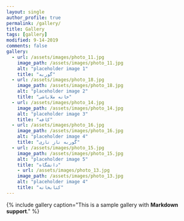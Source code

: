 ```yaml
---
layout: single
author_profile: true
permalink: /gallery/
title: Gallery
tags: [gallery]
modified: 9-14-2019
comments: false
gallery:
  - url: /assets/images/photo_11.jpg
    image_path: /assets/images/photo_11.jpg
    alt: "placeholder image 1"
    title: "گوربه"
  - url: /assets/images/photo_18.jpg
    image_path: /assets/images/photo_18.jpg
    alt: "placeholder image 2"
    title: "خانه ملاباشی"
  - url: /assets/images/photo_14.jpg
    image_path: /assets/images/photo_14.jpg
    alt: "placeholder image 3"
    title: "کافه"  
  - url: /assets/images/photo_16.jpg
    image_path: /assets/images/photo_16.jpg
    alt: "placeholder image 4"
    title: "گوربه ناز نازی"
  - url: /assets/images/photo_15.jpg
    image_path: /assets/images/photo_15.jpg
    alt: "placeholder image 5"
    title: "دانشگاه"  
    - url: /assets/images/photo_13.jpg
    image_path: /assets/images/photo_13.jpg
    alt: "placeholder image 4"
    title: "کتابخانه"  
---
```


{% include gallery caption="This is a sample gallery with **Markdown support**." %}

